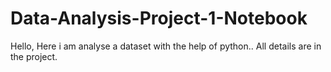 # Data-Analysis-Project-1-Notebook
Hello,
Here i am analyse a dataset with the help of python..
All details are in the project.
